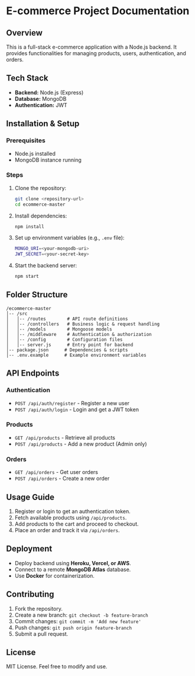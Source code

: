 # E-commerce Project Documentation

## Overview
This is a full-stack e-commerce application with a Node.js backend. It provides functionalities for managing products, users, authentication, and orders.

## Tech Stack
- **Backend:** Node.js (Express)
- **Database:** MongoDB
- **Authentication:** JWT


## Installation & Setup

### Prerequisites
- Node.js installed
- MongoDB instance running

### Steps
1. Clone the repository:
   ```sh
   git clone <repository-url>
   cd ecommerce-master
   ```
2. Install dependencies:
   ```sh
   npm install
   ```
3. Set up environment variables (e.g., `.env` file):
   ```sh
   MONGO_URI=<your-mongodb-uri>
   JWT_SECRET=<your-secret-key>
   ```
4. Start the backend server:
   ```sh
   npm start
   ```

## Folder Structure
```
/ecommerce-master
│-- /src
│   │-- /routes        # API route definitions
│   │-- /controllers   # Business logic & request handling
│   │-- /models        # Mongoose models
│   │-- /middleware    # Authentication & authorization
│   │-- /config        # Configuration files
│   │-- server.js      # Entry point for backend
│-- package.json      # Dependencies & scripts
│-- .env.example      # Example environment variables
```

## API Endpoints
### Authentication
- `POST /api/auth/register` - Register a new user
- `POST /api/auth/login` - Login and get a JWT token

### Products
- `GET /api/products` - Retrieve all products
- `POST /api/products` - Add a new product (Admin only)

### Orders
- `GET /api/orders` - Get user orders
- `POST /api/orders` - Create a new order

## Usage Guide
1. Register or login to get an authentication token.
2. Fetch available products using `/api/products`.
3. Add products to the cart and proceed to checkout.
4. Place an order and track it via `/api/orders`.

## Deployment
- Deploy backend using **Heroku, Vercel, or AWS**.
- Connect to a remote **MongoDB Atlas** database.
- Use **Docker** for containerization.

## Contributing
1. Fork the repository.
2. Create a new branch: `git checkout -b feature-branch`
3. Commit changes: `git commit -m 'Add new feature'`
4. Push changes: `git push origin feature-branch`
5. Submit a pull request.

## License
MIT License. Feel free to modify and use.

